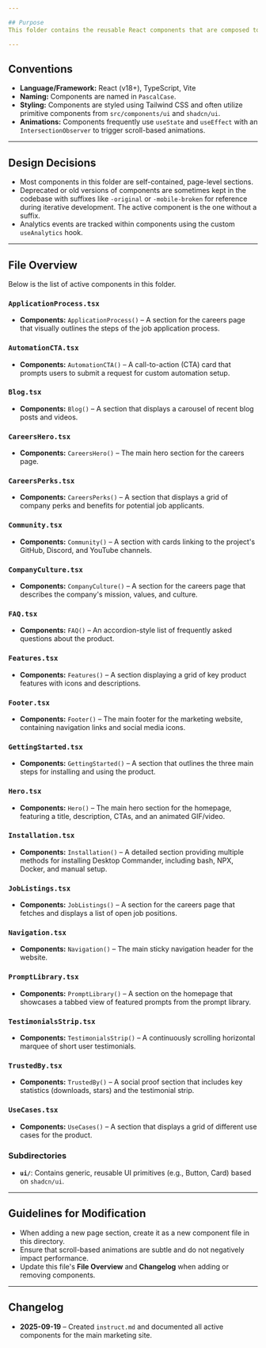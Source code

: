 ```yaml
---

## Purpose
This folder contains the reusable React components that are composed to build the pages of the main marketing website. These components typically represent entire sections of a page (e.g., Hero, Features, FAQ).

---
```


## Conventions
- **Language/Framework:** React (v18+), TypeScript, Vite
- **Naming:** Components are named in `PascalCase`.
- **Styling:** Components are styled using Tailwind CSS and often utilize primitive components from `src/components/ui` and `shadcn/ui`.
- **Animations:** Components frequently use `useState` and `useEffect` with an `IntersectionObserver` to trigger scroll-based animations.

---

## Design Decisions
- Most components in this folder are self-contained, page-level sections.
- Deprecated or old versions of components are sometimes kept in the codebase with suffixes like `-original` or `-mobile-broken` for reference during iterative development. The active component is the one without a suffix.
- Analytics events are tracked within components using the custom `useAnalytics` hook.

---

## File Overview
Below is the list of active components in this folder.

### `ApplicationProcess.tsx`
- **Components:** `ApplicationProcess()` – A section for the careers page that visually outlines the steps of the job application process.

### `AutomationCTA.tsx`
- **Components:** `AutomationCTA()` – A call-to-action (CTA) card that prompts users to submit a request for custom automation setup.

### `Blog.tsx`
- **Components:** `Blog()` – A section that displays a carousel of recent blog posts and videos.

### `CareersHero.tsx`
- **Components:** `CareersHero()` – The main hero section for the careers page.

### `CareersPerks.tsx`
- **Components:** `CareersPerks()` – A section that displays a grid of company perks and benefits for potential job applicants.

### `Community.tsx`
- **Components:** `Community()` – A section with cards linking to the project's GitHub, Discord, and YouTube channels.

### `CompanyCulture.tsx`
- **Components:** `CompanyCulture()` – A section for the careers page that describes the company's mission, values, and culture.

### `FAQ.tsx`
- **Components:** `FAQ()` – An accordion-style list of frequently asked questions about the product.

### `Features.tsx`
- **Components:** `Features()` – A section displaying a grid of key product features with icons and descriptions.

### `Footer.tsx`
- **Components:** `Footer()` – The main footer for the marketing website, containing navigation links and social media icons.

### `GettingStarted.tsx`
- **Components:** `GettingStarted()` – A section that outlines the three main steps for installing and using the product.

### `Hero.tsx`
- **Components:** `Hero()` – The main hero section for the homepage, featuring a title, description, CTAs, and an animated GIF/video.

### `Installation.tsx`
- **Components:** `Installation()` – A detailed section providing multiple methods for installing Desktop Commander, including bash, NPX, Docker, and manual setup.

### `JobListings.tsx`
- **Components:** `JobListings()` – A section for the careers page that fetches and displays a list of open job positions.

### `Navigation.tsx`
- **Components:** `Navigation()` – The main sticky navigation header for the website.

### `PromptLibrary.tsx`
- **Components:** `PromptLibrary()` – A section on the homepage that showcases a tabbed view of featured prompts from the prompt library.

### `TestimonialsStrip.tsx`
- **Components:** `TestimonialsStrip()` – A continuously scrolling horizontal marquee of short user testimonials.

### `TrustedBy.tsx`
- **Components:** `TrustedBy()` – A social proof section that includes key statistics (downloads, stars) and the testimonial strip.

### `UseCases.tsx`
- **Components:** `UseCases()` – A section that displays a grid of different use cases for the product.

### Subdirectories
- **`ui/`**: Contains generic, reusable UI primitives (e.g., Button, Card) based on `shadcn/ui`.

---

## Guidelines for Modification
- When adding a new page section, create it as a new component file in this directory.
- Ensure that scroll-based animations are subtle and do not negatively impact performance.
- Update this file's **File Overview** and **Changelog** when adding or removing components.

---

## Changelog
- **2025-09-19** – Created `instruct.md` and documented all active components for the main marketing site.